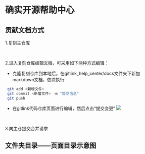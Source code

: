 # 确实开源帮助中心

## 贡献文档方式
1.复刻主仓库

<br/>

2.进入复刻仓库编辑文档，可采用如下两种方式编辑：
* 克隆复刻仓库到本地后，在gitlink_help_center/docs文件夹下新加markdown文档，依次执行
```bash
 git add <新增文件>
 git commit <新增文件> -m "提交信息"
 git push
```
* 在gitlink代码仓库页面进行编辑，然后点击“提交变更”
![](https://gitlink.org.cn/api/attachments/412396)

<br/>

3.向主仓提交合并请求

## 文件夹目录——页面目录示意图

